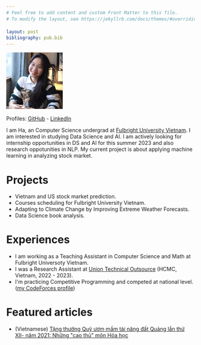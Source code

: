 ```yaml
---
# Feel free to add content and custom Front Matter to this file.
# To modify the layout, see https://jekyllrb.com/docs/themes/#overriding-theme-defaults

layout: post
bibliography: pub.bib
---
```


<img src='assets/ha-avatar.jpg' width="30%">

Profiles: [GitHub](https://github.com/hallie304) - [LinkedIn](https://www.linkedin.com/in/hale30/)

I am Ha, an Computer Science undergrad at [Fulbright University Vietnam](https://fulbright.edu.vn/). I am interested in studying Data Science and AI. I am actively looking for internship opportunities in DS and AI for this summer 2023 and also research oppotunities in NLP. My current project is about applying machine learning in analyzing stock market.

# Projects
- Vietnam and US stock market prediction.
- Courses scheduling for Fulbright University Vietnam.
- Adapting to Climate Change by Improving Extreme Weather Forecasts.
- Data Science book analysis.

# Experiences
- I am working as a Teaching Assistant in Computer Science and Math at Fulbright Universoty Vietnam. 
- I was a Research Assistant at [Union Technical Outsource](https://utovn.com.au/) (HCMC, Vietnam, 2022 - 2023).
- I'm practicing Competitive Programming and competed at national level. ([my CodeForces profile](https://codeforces.com/profile/minnnnnn))

# Featured articles
- (Vietnamese) [Tặng thưởng Quỹ ươm mầm tài năng đất Quảng lần thứ XII- năm 2021: Những "cao thủ" môn Hóa học](https://baoquangnam.vn/giao-duc/tang-thuong-quy-uom-mam-tai-nang-dat-quang-lan-thu-xii-nam-2021-nhung-cao-thu-mon-hoa-hoc-116696.html)
